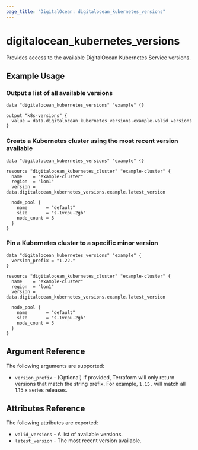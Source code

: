 ```yaml
---
page_title: "DigitalOcean: digitalocean_kubernetes_versions"
---
```


# digitalocean\_kubernetes\_versions

Provides access to the available DigitalOcean Kubernetes Service versions.

## Example Usage

### Output a list of all available versions

```hcl
data "digitalocean_kubernetes_versions" "example" {}

output "k8s-versions" {
  value = data.digitalocean_kubernetes_versions.example.valid_versions
}
```

### Create a Kubernetes cluster using the most recent version available

```hcl
data "digitalocean_kubernetes_versions" "example" {}

resource "digitalocean_kubernetes_cluster" "example-cluster" {
  name    = "example-cluster"
  region  = "lon1"
  version = data.digitalocean_kubernetes_versions.example.latest_version

  node_pool {
    name       = "default"
    size       = "s-1vcpu-2gb"
    node_count = 3
  }
}
```

### Pin a Kubernetes cluster to a specific minor version

```hcl
data "digitalocean_kubernetes_versions" "example" {
  version_prefix = "1.22."
}

resource "digitalocean_kubernetes_cluster" "example-cluster" {
  name    = "example-cluster"
  region  = "lon1"
  version = data.digitalocean_kubernetes_versions.example.latest_version

  node_pool {
    name       = "default"
    size       = "s-1vcpu-2gb"
    node_count = 3
  }
}
```

## Argument Reference

The following arguments are supported:

* `version_prefix` - (Optional) If provided, Terraform will only return versions that match the string prefix. For example, `1.15.` will match all 1.15.x series releases.

## Attributes Reference

The following attributes are exported:

* `valid_versions` - A list of available versions.
* `latest_version` - The most recent version available.
